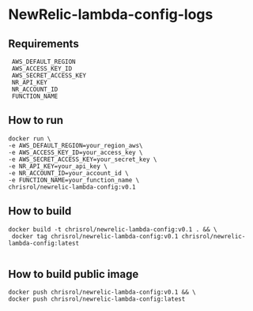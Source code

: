 # NewRelic-lambda-config-logs

## Requirements

```
 AWS_DEFAULT_REGION
 AWS_ACCESS_KEY_ID
 AWS_SECRET_ACCESS_KEY
 NR_API_KEY
 NR_ACCOUNT_ID
 FUNCTION_NAME
```

## How to run

```
docker run \
-e AWS_DEFAULT_REGION=your_region_aws\
-e AWS_ACCESS_KEY_ID=your_access_key \
-e AWS_SECRET_ACCESS_KEY=your_secret_key \
-e NR_API_KEY=your_api_key \
-e NR_ACCOUNT_ID=your_account_id \
-e FUNCTION_NAME=your_function_name \
chrisrol/newrelic-lambda-config:v0.1
```

## How to build

```
docker build -t chrisrol/newrelic-lambda-config:v0.1 . && \
 docker tag chrisrol/newrelic-lambda-config:v0.1 chrisrol/newrelic-lambda-config:latest


```

## How to build public image

```
docker push chrisrol/newrelic-lambda-config:v0.1 && \
docker push chrisrol/newrelic-lambda-config:latest
```
